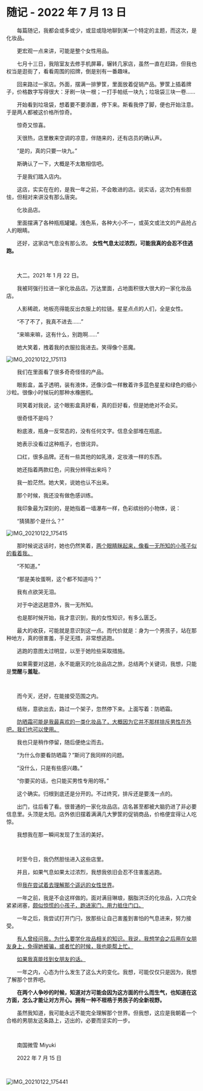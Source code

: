 # 随记 - 2022 年 7 月 13 日

　　每篇随记，我都会或多或少，或显或隐地聊到某一个特定的主题，而这次，是化妆品。

　　更宏观一点来讲，可能是整个女性用品。

　　七月十三日，我陪室友去修手机屏幕，辗转几家店，虽然一直在赶路，但我也权当是逛街了，看看周围的招牌，倒是别有一番趣味。

　　回来路过一家店。外面，摆满一排箩筐，里面放着促销产品。箩筐上插着牌子，价格数字写得很大：牙刷一块一根；一打手帕纸一块九；垃圾袋三块一卷……

　　开始看到垃圾袋，想着要不要添置，停下来。斯看我停了脚，便也开始注意。于是两人都被这价格所惊奇。

　　惊奇又惊喜。

　　天很热，店里散来空调的凉意，伴随来的，还有店员的确认声。

　　“是的，真的只要一块九。”

　　斯确认了一下，大概是不太敢相信吧。

　　于是我们踏入店内。

　　这店，实实在在的，是我一年之前，不会敢进的店。说实话，这次仍有些胆怯，但相对来讲没有那么唐突。

　　化妆品店。

　　里面摆满了各种瓶瓶罐罐。浅色系，各种大小不一，或英文或法文的产品抢占人的眼睛。

　　还好，这家店气息没有那么浓。 **女性气息太过浓烈，可能我真的会忍不住逃跑。**

<br>

　　大二。2021 年 1 月 22 日。

　　我被珂强行拉进一家化妆品店。万达里面，占地面积很大很大的一家化妆品店。

　　人影稀疏，地板亮得能反出衣服上的拉链。星星点点的人们，全是女性。

　　“不了不了，我真不进去……”

　　“来嘛来嘛，这有什么，别跑啊……”

　　她大笑着，拽着我的衣服拉我进去。笑得像个恶魔。

![IMG_20210122_175113](https://git.poker/TinySnow/GithubImageHosting/blob/main/Blog/IMG_20210122_175113.5p5zxov9zkao.webp?raw=true)

　　我们在里面看了很多奇奇怪怪的产品。

　　眼影盒，盖子透明，装有液体，还像沙盘一样散着许多蓝色星星和绿色的细小沙粒。很像小时候玩的那种水橡圈机。

　　珂笑着对我说，这个眼影盒真好看，真的巨好看，但是她绝对不会买。

　　很奇怪不是吗？

　　粉底液，瓶身一反常态的，没有任何文字。信息全部堆在瓶底。

　　她表示没看过这种瓶子，也很诧异。

　　口红，很多品牌。还有一些其他的如乳液，定妆液一样的东西。

　　她还指着两款红色，问我分辨得出来吗？

　　我一脸茫然。她大笑，说她也认不出来。

　　那个时候，我还没有做色感训练。

　　我印象最为深刻的，是她指着一墙瀑布一样，色彩缤纷的小物体，说：

　　“猜猜那个是什么？”

![IMG_20210122_175415](https://git.poker/TinySnow/GithubImageHosting/blob/main/Blog/IMG_20210122_175415.5uqgybqud6dc.webp?raw=true)

　　那时候说这话时，她也仍然笑着，<u>两个眼睛眯起来，像看一无所知的小孩子似的看着我。</u>

　　“不知道。”

　　“那是美妆蛋啊，这个都不知道吗？”

　　我有点欲哭无泪。

　　对于中途这趟意外，我一无所知。

　　也是那时候开始，我才意识到，我的女性知识，有多么匮乏。

　　最大的收获，可能就是意识到这一点。而代价就是：身为一个男孩子，站在那种地方，真的很害羞，手足无措，非常想逃跑。

　　逃跑的意图太过明显，以至于她险些采取措施。

　　如果需要对这趟，永不能磨灭的化妆品店之旅，总结两个关键词，我想，只能是**觉醒**与**羞耻**。

<br>

　　而今天，还好，在能接受范围之内。

　　结账，意欲出去，路过一个架子，忽然停下来。上面写着：防晒霜。

　　<u>防晒霜可能是我最喜欢的一类化妆品了，大概因为它并不那样排斥男性在外吧，我们也可以使用。</u>

　　我也只是稍作停留，随后便绝尘而去。

　　“为什么你要看防晒霜？”斯问了我同样的问题。

　　“没什么，只是有些感兴趣。”

　　“你要买的话，也只能买男性专用的呀。”

　　这个确实。归根到底还是分开的。不过终究，排斥还是要浅一点的。

　　出门，往后看了看。很普通的一家化妆品店。店名甚至都被大脑扔进了非必要信息里。头顶是太阳。店外依旧摆着满满几大箩筐的促销商品，价格便宜得让人吃惊。

　　我想我在那一瞬间发现了生活的美好。

<br>

　　时至今日，我仍然胆怯进入这些店里。

　　并且，如果气息如果太过浓烈，我想我依旧会忍不住害羞逃跑。

　　但<u>我在尝试着去理解那个遥远的女性世界</u>。

　　一年之前，我是不会这样做的。面对满目琳琅，胭脂洪泛的化妆品，入口完全紧紧闭塞，<u>颇似惊慌的小孩子，跑进家门，用力抵住门口。</u>

　　一年之后，我尝试打开门闩，放那些让自己害羞到害怕的气息进来，努力接受。

　　<u>有人曾经问我，为什么要学化妆品相关的知识。我说，我想学会之后用在女朋友身上，免得她被骗，或者忙的时候，我也能帮上忙。</u>

　　<u>如果我真能找到女朋友的话。</u>

　　一年之内，心态为什么发生了这么大的变化。我想，可能仅仅只是因为，我想了解那个世界吧。

　　**在两个人争吵的时候，知道对方可能会因为这方面的什么而生气，也知道在这方面，怎么才能让对方开心。拥有一种不桎梏于男孩子的全新视野。**

　　虽然我知道，我可能永远不能完全理解那个世界。但我想，这应是我朝着一个合格的男朋友这条路上，迈出的，必要而坚实的一步。

<br>

　　南国微雪 Miyuki

　　2022 年 7 月 15 日

<br>

![IMG_20210122_175441](https://git.poker/TinySnow/GithubImageHosting/blob/main/Blog/IMG_20210122_175441.2fus130m0m68.webp?raw=true)